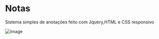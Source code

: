 # Notas


Sistema simples de anotações feito com Jquery,HTML e CSS responsivo

![image](https://github.com/GabiestDev/Notas/assets/121795688/a16f9ec0-7e3d-43ec-9f7c-846e5eadb710)
